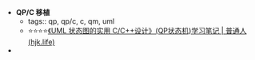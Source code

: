 - **QP/C 移植**
	- tags:: qp, qp/c, c, qm, uml
	- ⭐⭐⭐⭐[《UML 状态图的实用 C/C++设计》(QP状态机)学习笔记 | 普通人 (hjk.life)](https://hjk.life/posts/quantum-platform-1/)
-